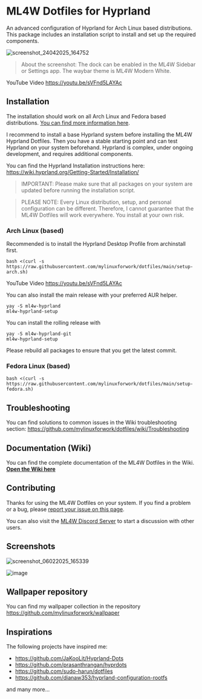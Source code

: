 # ML4W Dotfiles for Hyprland

An advanced configuration of Hyprland for Arch Linux based distributions. This package includes an installation script to install and set up the required components.

![screenshot_24042025_164752](https://github.com/user-attachments/assets/03b72f0d-8009-4928-8eb1-b999987def8e)

> About the screenshot: The dock can be enabled in the ML4W Sidebar or Settings app. The waybar theme is ML4W Modern White.

YouTube Video https://youtu.be/sVFnd5LAYAc

## Installation

The installation should work on all Arch Linux and Fedora based distributions. [You can find more information here](https://github.com/mylinuxforwork/dotfiles/wiki).

I recommend to install a base Hyprland system before installing the ML4W Hyprland Dotfiles. Then you have a stable starting point and can test Hyprland on your system beforehand. Hyprland is complex, under ongoing development, and requires additional components.

You can find the Hyprland Installation instructions here: https://wiki.hyprland.org/Getting-Started/Installation/

> IMPORTANT: Please make sure that all packages on your system are updated before running the installation script.

> PLEASE NOTE: Every Linux distribution, setup, and personal configuration can be different. Therefore, I cannot guarantee that the ML4W Dotfiles will work everywhere. You install at your own risk.

### Arch Linux (based)

Recommended is to install the Hyprland Desktop Profile from archinstall first.

```shell
bash <(curl -s https://raw.githubusercontent.com/mylinuxforwork/dotfiles/main/setup-arch.sh)
```

YouTube Video https://youtu.be/sVFnd5LAYAc

You can also install the main release with your preferred AUR helper.

```shell
yay -S ml4w-hyprland
ml4w-hyprland-setup
```

You can install the rolling release with

```shell
yay -S ml4w-hyprland-git
ml4w-hyprland-setup
```

Please rebuild all packages to ensure that you get the latest commit.

### Fedora Linux (based)

```shell
bash <(curl -s https://raw.githubusercontent.com/mylinuxforwork/dotfiles/main/setup-fedora.sh)
```

## Troubleshooting

You can find solutions to common issues in the Wiki troubleshooting section: https://github.com/mylinuxforwork/dotfiles/wiki/Troubleshooting

## Documentation (Wiki)

You can find the complete documentation of the ML4W Dotfiles in the Wiki. <b>[Open the Wiki here](https://github.com/mylinuxforwork/dotfiles/wiki)</b>

## Contributing

Thanks for using the ML4W Dotfiles on your system. If you find a problem or a bug, please [report your issue on this page](https://github.com/mylinuxforwork/dotfiles/issues).

You can also visit the [ML4W Discord Server](https://discord.gg/c4fJK7Za3g) to start a discussion with other users.

## Screenshots

![screenshot_06022025_165339](https://github.com/user-attachments/assets/2d281632-762f-465c-99e2-6933f1507cac)

![image](https://github.com/user-attachments/assets/c1af2d8a-142b-4285-9b63-92862a7868c5)

## Wallpaper repository

You can find my wallpaper collection in the repository https://github.com/mylinuxforwork/wallpaper

## Inspirations

The following projects have inspired me:

- https://github.com/JaKooLit/Hyprland-Dots
- https://github.com/prasanthrangan/hyprdots
- https://github.com/sudo-harun/dotfiles
- https://github.com/dianaw353/hyprland-configuration-rootfs

and many more...
